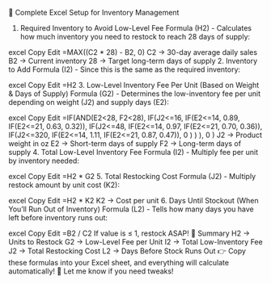 📌 Complete Excel Setup for Inventory Management
1. Required Inventory to Avoid Low-Level Fee
Formula (H2) - Calculates how much inventory you need to restock to reach 28 days of supply:

excel
Copy
Edit
=MAX((C2 * 28) - B2, 0)
C2 → 30-day average daily sales
B2 → Current inventory
28 → Target long-term days of supply
2. Inventory to Add
Formula (I2) - Since this is the same as the required inventory:

excel
Copy
Edit
=H2
3. Low-Level Inventory Fee Per Unit (Based on Weight & Days of Supply)
Formula (G2) - Determines the low-inventory fee per unit depending on weight (J2) and supply days (E2):

excel
Copy
Edit
=IF(AND(E2<28, F2<28),
    IF(J2<=16,
        IF(E2<=14, 0.89, IF(E2<=21, 0.63, 0.32)),
        IF(J2<=48,
            IF(E2<=14, 0.97, IF(E2<=21, 0.70, 0.36)),
            IF(J2<=320,
                IF(E2<=14, 1.11, IF(E2<=21, 0.87, 0.47)),
                0
            )
        )
    ),
    0
)
J2 → Product weight in oz
E2 → Short-term days of supply
F2 → Long-term days of supply
4. Total Low-Level Inventory Fee
Formula (I2) - Multiply fee per unit by inventory needed:

excel
Copy
Edit
=H2 * G2
5. Total Restocking Cost
Formula (J2) - Multiply restock amount by unit cost (K2):

excel
Copy
Edit
=H2 * K2
K2 → Cost per unit
6. Days Until Stockout (When You’ll Run Out of Inventory)
Formula (L2) - Tells how many days you have left before inventory runs out:

excel
Copy
Edit
=B2 / C2
If value is ≤ 1, restock ASAP!
📌 Summary
H2 → Units to Restock
G2 → Low-Level Fee per Unit
I2 → Total Low-Inventory Fee
J2 → Total Restocking Cost
L2 → Days Before Stock Runs Out
👉 Copy these formulas into your Excel sheet, and everything will calculate automatically! 🚀 Let me know if you need tweaks!
